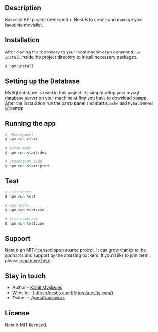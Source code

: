 

## Description

Bakcend API project developed in NestJs to create and manage your favourite movielist.

## Installation

After cloning the repository to your local machine run command ```npm install``` inside the project directory to install necessary packages.
```bash
$ npm install
```
## Setting up the Database
MySql database is used in this project. To simply setup your mysql database server on your machine at first you have to download [xampp](https://www.apachefriends.org/download.html).
After the installation run the xamp panel and start ```Apache``` and ```MySql``` server ![xampp]()

## Running the app

```bash
# development
$ npm run start

# watch mode
$ npm run start:dev

# production mode
$ npm run start:prod
```

## Test

```bash
# unit tests
$ npm run test

# e2e tests
$ npm run test:e2e

# test coverage
$ npm run test:cov
```

## Support

Nest is an MIT-licensed open source project. It can grow thanks to the sponsors and support by the amazing backers. If you'd like to join them, please [read more here](https://docs.nestjs.com/support).

## Stay in touch

- Author - [Kamil Myśliwiec](https://kamilmysliwiec.com)
- Website - [https://nestjs.com](https://nestjs.com/)
- Twitter - [@nestframework](https://twitter.com/nestframework)

## License

Nest is [MIT licensed](LICENSE).
